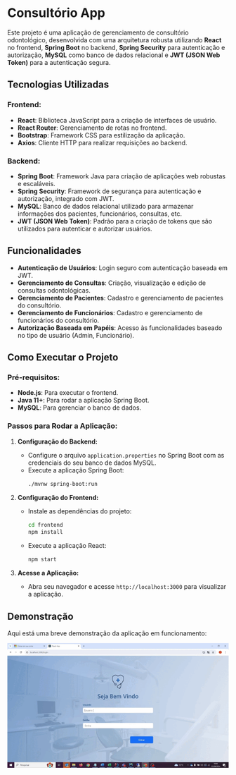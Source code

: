 
# **Consultório App**

Este projeto é uma aplicação de gerenciamento de consultório odontológico, desenvolvida com uma arquitetura robusta utilizando **React** no frontend, **Spring Boot** no backend, **Spring Security** para autenticação e autorização, **MySQL** como banco de dados relacional e **JWT (JSON Web Token)** para a autenticação segura.

## **Tecnologias Utilizadas**

### **Frontend:**
- **React**: Biblioteca JavaScript para a criação de interfaces de usuário.
- **React Router**: Gerenciamento de rotas no frontend.
- **Bootstrap**: Framework CSS para estilização da aplicação.
- **Axios**: Cliente HTTP para realizar requisições ao backend.

### **Backend:**
- **Spring Boot**: Framework Java para criação de aplicações web robustas e escaláveis.
- **Spring Security**: Framework de segurança para autenticação e autorização, integrado com JWT.
- **MySQL**: Banco de dados relacional utilizado para armazenar informações dos pacientes, funcionários, consultas, etc.
- **JWT (JSON Web Token)**: Padrão para a criação de tokens que são utilizados para autenticar e autorizar usuários.

## **Funcionalidades**

- **Autenticação de Usuários**: Login seguro com autenticação baseada em JWT.
- **Gerenciamento de Consultas**: Criação, visualização e edição de consultas odontológicas.
- **Gerenciamento de Pacientes**: Cadastro e gerenciamento de pacientes do consultório.
- **Gerenciamento de Funcionários**: Cadastro e gerenciamento de funcionários do consultório.
- **Autorização Baseada em Papéis**: Acesso às funcionalidades baseado no tipo de usuário (Admin, Funcionário).

## **Como Executar o Projeto**

### **Pré-requisitos:**
- **Node.js**: Para executar o frontend.
- **Java 11+**: Para rodar a aplicação Spring Boot.
- **MySQL**: Para gerenciar o banco de dados.

### **Passos para Rodar a Aplicação:**


1. **Configuração do Backend:**
    - Configure o arquivo `application.properties` no Spring Boot com as credenciais do seu banco de dados MySQL.
    - Execute a aplicação Spring Boot:
      ```bash
      ./mvnw spring-boot:run
      ```

2. **Configuração do Frontend:**
    - Instale as dependências do projeto:
      ```bash
      cd frontend
      npm install
      ```
    - Execute a aplicação React:
      ```bash
      npm start
      ```

4. **Acesse a Aplicação:**
    - Abra seu navegador e acesse `http://localhost:3000` para visualizar a aplicação.

## **Demonstração**

Aqui está uma breve demonstração da aplicação em funcionamento:

![Gifit Demo](./gif.gif)

